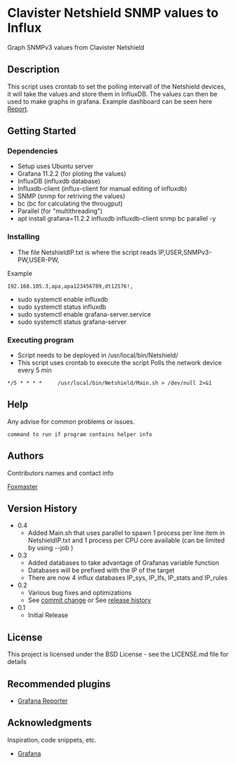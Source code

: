 # Clavister Netshield SNMP values to Influx

Graph SNMPv3 values from Clavister Netshield

## Description

This script uses crontab to set the polling intervall of the Netshield devices,
it will take the values and store them in InfluxDB. The values can then be used to 
make graphs in grafana.
Example dashboard can be seen here [Report](https://github.com/Foxmaster-stuff/Netshield-influxdb/blob/master/Example_Dashboard_Report.pdf).

## Getting Started

### Dependencies

* Setup uses Ubuntu server
* Grafana 11.2.2 (for ploting the values)
* InfluxDB (influxdb database)
* Influxdb-client (influx-client for manual editing of influxdb)
* SNMP (snmp for retriving the values)
* bc (bc for calculating the througput)
* Parallel (for "multithreading")
* apt install grafana=11.2.2 influxdb influxdb-client snmp bc parallel -y

### Installing

* The file NetshieldIP.txt is where the script reads IP,USER,SNMPv3-PW,USER-PW,

Example
```
192.168.105.3,apa,apa123456789,dt12576!,
```
* sudo systemctl enable influxdb
* sudo systemctl status influxdb
* sudo systemctl enable grafana-server.service
* sudo systemctl status grafana-server

### Executing program

* Script needs to be deployed in /usr/local/bin/Netshield/
* This script uses crontab to execute the script
Polls the network device every 5 min
```
*/5 * * * *     /usr/local/bin/Netshield/Main.sh > /dev/null 2>&1
```

## Help

Any advise for common problems or issues.
```
command to run if program contains helper info
```

## Authors

Contributors names and contact info

[Foxmaster](pemi@clavister.com)  

## Version History
* 0.4
    * Added Main.sh that uses parallel to spawn 1 process per line item in NetshieldIP.txt
      and 1 process per CPU core available (can be limited by using --job <number>)
* 0.3
    * Added databases to take advantage of Grafanas variable function
    * Databases will be prefixed with the IP of the target
    * There are now 4 influx databases IP_sys, IP_Ifs, IP_stats and IP_rules 
* 0.2
    * Various bug fixes and optimizations
    * See [commit change]() or See [release history]()
* 0.1
    * Initial Release

## License

This project is licensed under the BSD License - see the LICENSE.md file for details

## Recommended plugins

* [Grafana Reporter](https://github.com/mahendrapaipuri/grafana-dashboard-reporter-app)

## Acknowledgments

Inspiration, code snippets, etc.
* [Grafana](https://grafana.com/)
